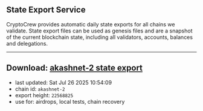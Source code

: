 ## State Export Service
CryptoCrew provides automatic daily state exports for all chains we validate. State export files can be used as genesis files and are a snapshot of the current blockchain state, including all validators, accounts, balances and delegations.

---
**Download: [akashnet-2 state export](https://dl-eu2.ccvalidators.com/SERVICE/akash/akashnet-2_export_22568825.json)**
---

- last updated: Sat Jul 26 2025 10:54:09
- chain id: `akashnet-2`
- export height: `22568825`
- use for: airdrops, local tests, chain recovery
